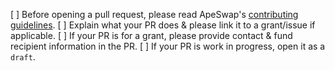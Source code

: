 [ ] Before opening a pull request, please read ApeSwap's [contributing guidelines](https://github.com/ApeSwapFinance/apeswap-frontend/blob/staging/CONTRIBUTING.md).
[ ] Explain what your PR does & please link it to a grant/issue if applicable.
[ ] If your PR is for a grant, please provide contact & fund recipient information in the PR.
[ ] If your PR is work in progress, open it as a `draft`.